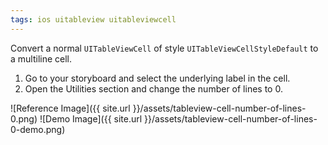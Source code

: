 ```yaml
---
tags: ios uitableview uitableviewcell
---
```

Convert a normal `UITableViewCell` of style `UITableViewCellStyleDefault` to a multiline cell.

1. Go to your storyboard and select the underlying label in the cell.
2. Open the Utilities section and change the number of lines to 0.

![Reference Image]({{ site.url }}/assets/tableview-cell-number-of-lines-0.png)
![Demo Image]({{ site.url }}/assets/tableview-cell-number-of-lines-0-demo.png)
